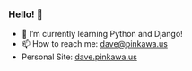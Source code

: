 ### Hello! 👋

- 🌱 I’m currently learning Python and Django!
- 📫 How to reach me: dave@pinkawa.us
- Personal Site: [dave.pinkawa.us](https://dave.pinkawa.us/)

<!--
**davepinkawa/davepinkawa** is a ✨ _special_ ✨ repository because its `README.md` (this file) appears on your GitHub profile.

Here are some ideas to get you started:

- 🔭 I’m currently working on ...
- 🌱 I’m currently learning ...
- 👯 I’m looking to collaborate on ...
- 🤔 I’m looking for help with ...
- 💬 Ask me about ...
- 📫 How to reach me: ...
- 😄 Pronouns: ...
- ⚡ Fun fact: ...
-->
